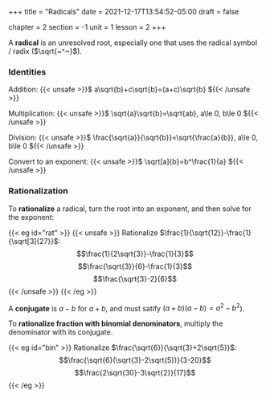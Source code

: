 +++
title = "Radicals"
date = 2021-12-17T13:54:52-05:00
draft = false

chapter = 2
section = -1
unit = 1
lesson = 2
+++

A **radical** is an unresolved root, especially one that uses the radical symbol / radix ($\sqrt{~^~}$).

### Identities

Addition: 
{{< unsafe >}}$
a\sqrt{b}+c\sqrt{b}=(a+c)\sqrt{b}
${{< /unsafe >}}

Multiplication: {{< unsafe >}}$
\sqrt{a}\sqrt{b}=\sqrt{ab},
a\le 0,
b\le 0
${{< /unsafe >}}

Division: {{< unsafe >}}$
\frac{\sqrt{a}}{\sqrt{b}}=\sqrt{\frac{a}{b}},
a\le 0,
b\le 0
${{< /unsafe >}}

Convert to an exponent: {{< unsafe >}}$
\sqrt[a]{b}=b^\frac{1}{a}
${{< /unsafe >}}

### Rationalization

To **rationalize** a radical, turn the root into an exponent,
and then solve for the exponent:

{{< eg id="rat" >}}
{{< unsafe >}}
Rationalize $\frac{1}{\sqrt{12}}-\frac{1}{\sqrt[3]{27}}$:
$$\frac{1}{2\sqrt{3}}-\frac{1}{3}$$
$$\frac{\sqrt{3}}{6}-\frac{1}{3}$$
$$\frac{\sqrt{3}-2}{6}$$
{{< /unsafe >}}
{{< /eg >}}

A **conjugate** is $a-b$ for $a+b$, and must satify $(a+b)(a-b)=a^2-b^2$).

To **rationalize fraction with binomial denominators**, multiply the denominator with its conjugate.

{{< eg id="bin" >}}
Rationalize $\frac{\sqrt{6}}{\sqrt{3}+2\sqrt{5}}$:
$$\frac{\sqrt{6}(\sqrt{3}-2\sqrt{5})}{3-20}$$
$$\frac{2\sqrt{30}-3\sqrt{2}}{17}$$
{{< /eg >}}

